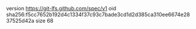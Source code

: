 version https://git-lfs.github.com/spec/v1
oid sha256:f5cc7652b192d4c1334f37c93c7bade3cd1d2d385ca310ee6674e2837525d42a
size 68
